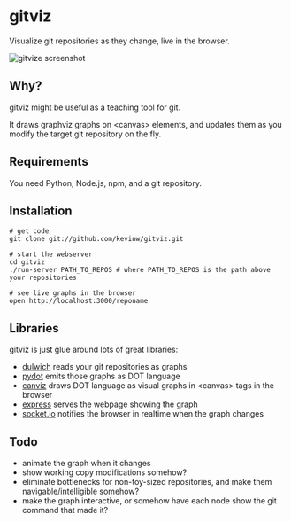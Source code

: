 gitviz
======

Visualize git repositories as they change, live in the browser.

![gitvize screenshot](https://github.com/kevinw/gitviz/raw/master/docs/examples/gitviz_example.png)

Why?
----

gitviz might be useful as a teaching tool for git.

It draws graphviz graphs on &lt;canvas&gt; elements, and updates them as you modify the target git repository on the fly.

Requirements
------------

 You need Python, Node.js, npm, and a git repository.

Installation
------------

    # get code
    git clone git://github.com/kevinw/gitviz.git

    # start the webserver
    cd gitviz
    ./run-server PATH_TO_REPOS # where PATH_TO_REPOS is the path above your repositories

    # see live graphs in the browser
    open http://localhost:3000/reponame

Libraries
---------

gitviz is just glue around lots of great libraries:

 * [dulwich](http://www.samba.org/~jelmer/dulwich/) reads your git repositories as graphs
 * [pydot](http://code.google.com/p/pydot/) emits those graphs as DOT language
 * [canviz](http://code.google.com/p/canviz/) draws DOT language as visual graphs in &lt;canvas&gt; tags in the browser
 * [express](http://expressjs.com/) serves the webpage showing the graph
 * [socket.io](http://socket.io/) notifies the browser in realtime when the graph changes

Todo
----

* animate the graph when it changes
* show working copy modifications somehow?
* eliminate bottlenecks for non-toy-sized repositories, and make them navigable/intelligible somehow?
* make the graph interactive, or somehow have each node show the git command that made it?
